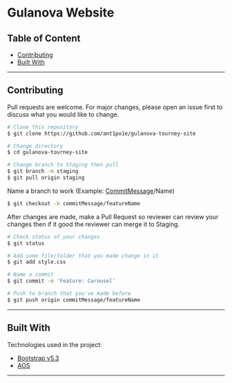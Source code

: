 # Gulanova Website


## Table of Content
- [Contributing](#contributing)
- [Built With](#built-with)

---
## Contributing
Pull requests are welcome. For major changes, please open an issue first
to discuss what you would like to change.

```bash
# Clone this repository
$ git clone https://github.com/ant1po1e/gulanova-tourney-site

# Change directory
$ cd gulanova-tourney-site

# Change branch to Staging then pull
$ git branch -m staging
$ git pull origin staging
```

Name a branch to work (Example: [CommitMessage](https://www.freecodecamp.org/news/how-to-write-better-git-commit-messages/#:~:text=The%20commit%20type%20can%20include%20the%20following%3A)/Name)
```bash
$ git checkout -b commitMessage/featureName
```
After changes are made, make a Pull Request so reviewer can review your changes then if it good the reviewer can merge it to Staging.

```bash
# Check status of your changes
$ git status

# Add some file/folder that you made change in it
$ git add style.css

# Name a commit
$ git commit -m 'Feature: Carousel'

# Push to branch that you've made before
$ git push origin commitMessage/featureName
```
---


## Built With
Technologies used in the project:
- [Bootstrap v5.3](https://getbootstrap.com)
- [AOS](https://michalsnik.github.io/aos/)
---
